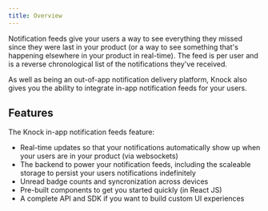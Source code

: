 ```yaml
---
title: Overview
---
```


Notification feeds give your users a way to see everything they missed since they were last in your product (or a way to see something that's happening elsewhere in your product in real-time). The feed is per user and is a reverse chronological list
of the notifications they've received. 

As well as being an out-of-app notification delivery platform, Knock also gives you the ability
to integrate in-app notification feeds for your users.

## Features

The Knock in-app notification feeds feature:

- Real-time updates so that your notifications automatically show up when your users are in your product (via websockets)
- The backend to power your notification feeds, including the scaleable storage to persist your users notifications indefinitely
- Unread badge counts and syncronization across devices
- Pre-built components to get you started quickly (in React JS)
- A complete API and SDK if you want to build custom UI experiences
